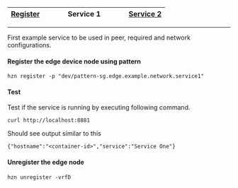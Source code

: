 |[Register](https://github.com/edgedock/example/tree/master/network/register) &nbsp;&nbsp;&nbsp;&nbsp;&nbsp;&nbsp;&nbsp;&nbsp;&nbsp;&nbsp; | **Service 1** |&nbsp;&nbsp;&nbsp;&nbsp;&nbsp;&nbsp;&nbsp;&nbsp;&nbsp;&nbsp; [Service 2](https://github.com/edgedock/example/tree/master/network/register/02-service2) |
|:--|:-:|--:|
-------------------------

First example service to be used in peer, required and network configurations.

#### Register the edge device node using pattern 
```
hzn register -p "dev/pattern-sg.edge.example.network.service1"
```

#### Test
Test if the service is running by executing following command. 
```
curl http://localhost:8881
```

Should see output similar to this
```
{"hostname":"<container-id>","service":"Service One"}
```
#### Unregister the edge node
```
hzn unregister -vrfD
```



